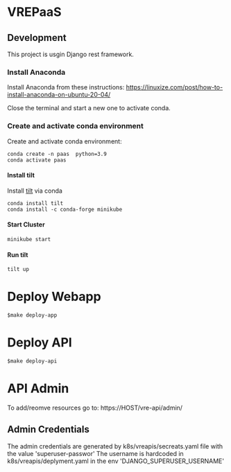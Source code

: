 # VREPaaS


## Development 
This project is usgin Django rest framework. 

### Install Anaconda

Install Anaconda from these instructions: https://linuxize.com/post/how-to-install-anaconda-on-ubuntu-20-04/

Close the terminal and start a new one to activate conda.

### Create and activate conda environment

Create and activate conda environment:
```shell
conda create -n paas  python=3.9 
conda activate paas
```

#### Install tilt
Install [tilt](https://docs.tilt.dev/install.html) via conda 

```shell
conda install tilt
conda install -c conda-forge minikube 
```

#### Start Cluster

```shell
minikube start
```

#### Run tilt

```shell
tilt up
```

# Deploy Webapp
```
$make deploy-app
```


# Deploy API
```
$make deploy-api
```

# API Admin
To add/reomve resources go to: https://HOST/vre-api/admin/

## Admin Credentials
The admin credentials are generated by k8s/vreapis/secreats.yaml file with the value 'superuser-passwor'
The username is hardcoded in k8s/vreapis/deplyment.yaml in the env 'DJANGO_SUPERUSER_USERNAME'


